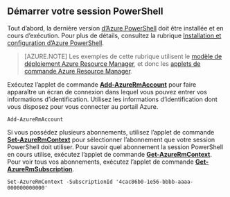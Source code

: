
## <a name="start-your-powershell-session"></a>Démarrer votre session PowerShell

Tout d’abord, la dernière version [d’Azure PowerShell](http://msdn.microsoft.com/library/mt619274.aspx) doit être installée et en cours d’exécution. Pour plus de détails, consultez la rubrique [Installation et configuration d’Azure PowerShell](../articles/powershell-install-configure.md).


>[AZURE.NOTE] Les exemples de cette rubrique utilisent le [modèle de déploiement Azure Resource Manager](../articles/resource-group-overview.md), et donc les [applets de commande Azure Resource Manager](http://msdn.microsoft.com/library/azure/mt125356.aspx). 

Exécutez l’applet de commande [**Add-AzureRmAccount**](http://msdn.microsoft.com/library/mt619267.aspx) pour faire apparaître un écran de connexion dans lequel vous pouvez entrer vos informations d’identification. Utilisez les informations d’identification dont vous disposez pour vous connecter au portail Azure.

    Add-AzureRmAccount

Si vous possédez plusieurs abonnements, utilisez l’applet de commande [**Set-AzureRmContext**](http://msdn.microsoft.com/library/mt619263.aspx) pour sélectionner l’abonnement que votre session PowerShell doit utiliser. Pour savoir quel abonnement la session PowerShell en cours utilise, exécutez l’applet de commande [**Get-AzureRmContext**](http://msdn.microsoft.com/library/mt619265.aspx). Pour voir tous vos abonnements, exécutez l’applet de commande [**Get-AzureRmSubscription**](http://msdn.microsoft.com/library/mt619284.aspx).

    Set-AzureRmContext -SubscriptionId '4cac86b0-1e56-bbbb-aaaa-000000000000'



<!--HONumber=Oct16_HO2-->


